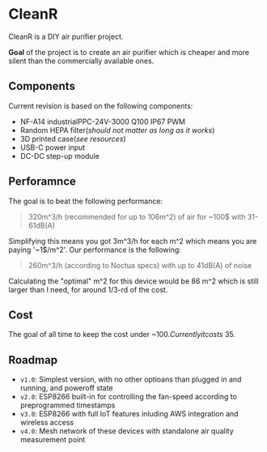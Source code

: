 # CleanR
CleanR is a DIY air purifier project.

**Goal** of the project is to create an air purifier which is cheaper and more silent than the commercially available ones.

## Components
Current revision is based on the following components:
* NF-A14 industrialPPC-24V-3000 Q100 IP67 PWM
* Random HEPA filter(*should not matter as long as it works*)
* 3D printed case(*see resources*)
* USB-C power input
* DC-DC step-up module

## Perforamnce
The goal is to beat the following performance:
> 320m^3/h (recommended for up to 106m^2) of air for ~100$ with 31-61dB(A)

Simplifying this means you got 3m^3/h for each m^2 which means you are paying '~1$/m^2'.
Our performance is the following:
> 260m^3/h (according to Noctua specs) with up to 41dB(A) of noise

Calculating the "optimal" m^2 for this device would be 86 m^2 which is still larger than I need, for around 1/3-rd of the cost.

## Cost
The goal of all time to keep the cost under ~100$. Currently it costs ~35$.

## Roadmap
* `v1.0`: Simplest version, with no other optioans than plugged in and running, and poweroff state
* `v2.0`: ESP8266 built-in for controlling the fan-speed according to preprogrammed timestamps
* `v3.0`: ESP8266 with full IoT features inluding AWS integration and wireless access
* `v4.0`: Mesh network of these devices with standalone air quality measurement point
